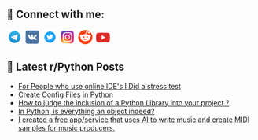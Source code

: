 ## 🔎 Connect with me:
[<img src="https://github.com/bullbesh/bullbesh/blob/main/images/Telegram.png" width="32" height="32" />](https://t.me/bullbesh)
[<img src="https://github.com/bullbesh/bullbesh/blob/main/images/VK.png" width="32" height="32" />](https://vk.com/bullbesh)
[<img src="https://github.com/bullbesh/bullbesh/blob/main/images/Twitter.png" width="32" height="32" />](https://twitter.com/bullbesh1)
[<img src="https://github.com/bullbesh/bullbesh/blob/main/images/Instagram.png" width="32" height="32" />](https://www.instagram.com/bullbesh)
[<img src="https://github.com/bullbesh/bullbesh/blob/main/images/Reddit.png" width="32" height="32" />](https://www.reddit.com/user/bullbesh)
[<img src="https://github.com/bullbesh/bullbesh/blob/main/images/YouTube.png" width="32" height="32" />](https://www.youtube.com/channel/UCtfjRs6uzgq5mfm8S06WTcg)

## 📕 Latest r/Python Posts
<!-- BLOG-POST-LIST:START -->
- [For People who use online IDE&#39;s I Did a stress test](https://www.reddit.com/r/Python/comments/y8g4dm/for_people_who_use_online_ides_i_did_a_stress_test/)
- [Create Config Files in Python](https://www.reddit.com/r/Python/comments/y8fuvv/create_config_files_in_python/)
- [How to judge the inclusion of a Python Library into your project ?](https://www.reddit.com/r/Python/comments/y8e2qm/how_to_judge_the_inclusion_of_a_python_library/)
- [In Python, is everything an object indeed?](https://www.reddit.com/r/Python/comments/y8d6ux/in_python_is_everything_an_object_indeed/)
- [I created a free app/service that uses AI to write music and create MIDI samples for music producers.](https://www.reddit.com/r/Python/comments/y8azu2/i_created_a_free_appservice_that_uses_ai_to_write/)
<!-- BLOG-POST-LIST:END -->
